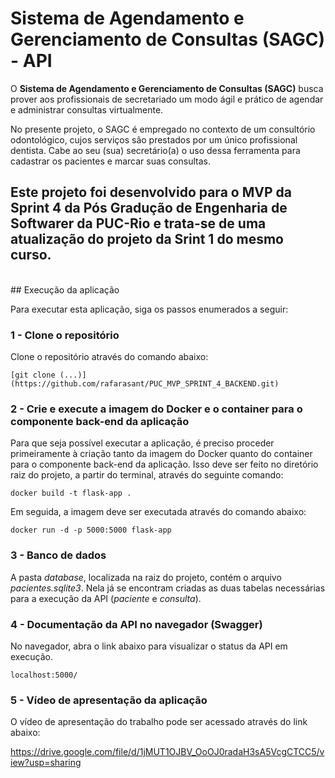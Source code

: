 # Sistema de Agendamento e Gerenciamento de Consultas (SAGC) - API

O **Sistema de Agendamento e Gerenciamento de Consultas (SAGC)** busca prover aos profissionais de secretariado 
um modo ágil e prático de agendar e administrar consultas virtualmente.

No presente projeto, o SAGC é empregado no contexto de um consultório odontológico, cujos serviços são 
prestados por um único profissional dentista. Cabe ao seu (sua) secretário(a) o uso dessa ferramenta 
para cadastrar os pacientes e marcar suas consultas.

Este projeto foi desenvolvido para o MVP da Sprint 4 da **Pós Gradução de Engenharia de Softwarer da PUC-Rio e
trata-se de uma atualização do projeto da Srint 1 do mesmo curso.**
<br>
---
<br>
## Execução da aplicação

Para executar esta aplicação, siga os passos enumerados a seguir:


### 1 - Clone o repositório

Clone o repositório através do comando abaixo:

```
[git clone (...)](https://github.com/rafarasant/PUC_MVP_SPRINT_4_BACKEND.git)
```

### 2 - Crie e execute a imagem do Docker e o container para o componente back-end da aplicação

Para que seja possível executar a aplicação, é preciso proceder primeiramente à criação tanto da imagem do Docker quanto
do container para o componente back-end da aplicação. Isso deve ser feito no diretório raiz do projeto, a partir do terminal, através do seguinte comando:

```
docker build -t flask-app .
```

Em seguida, a imagem deve ser executada através do comando abaixo:

```
docker run -d -p 5000:5000 flask-app
```

### 3 - Banco de dados

A pasta *database*, localizada na raiz do projeto, contém o arquivo *pacientes.sqlite3*. Nela já se encontram criadas as duas tabelas necessárias para a execução
da API (*paciente* e *consulta*).

### 4 - Documentação da API no navegador (Swagger)

No navegador, abra o link abaixo para visualizar o status da API em execução.

```
localhost:5000/
```

### 5 - Vídeo de apresentação da aplicação

O vídeo de apresentação do trabalho pode ser acessado através do link abaixo:

https://drive.google.com/file/d/1jMUT1OJBV_OoOJ0radaH3sA5VcgCTCC5/view?usp=sharing
